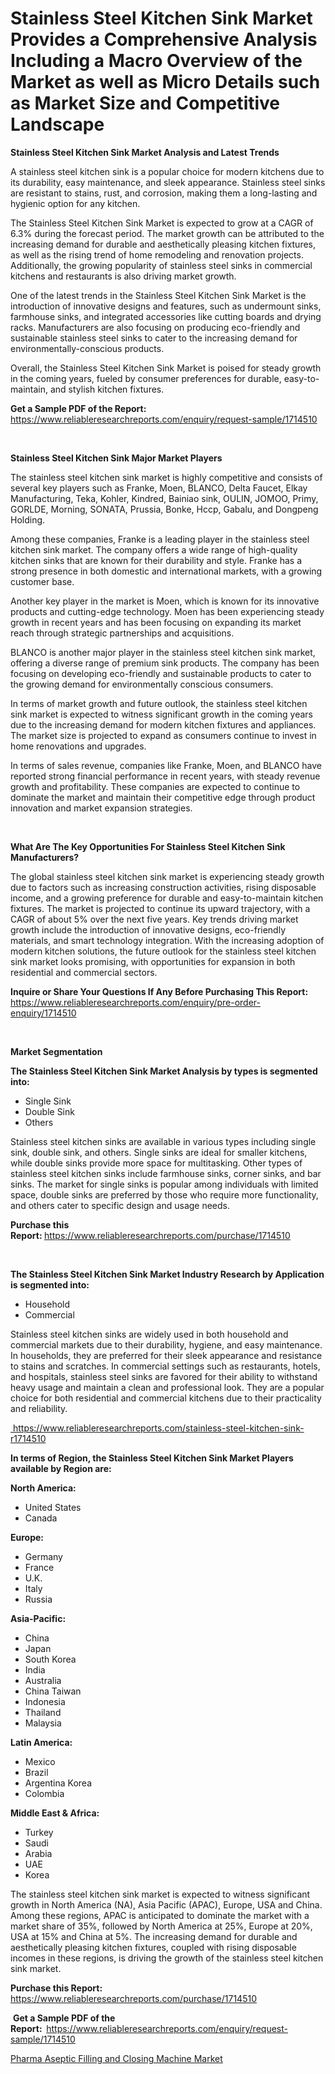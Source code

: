 <p><h1>Stainless Steel Kitchen Sink Market Provides a Comprehensive Analysis Including a Macro Overview of the Market as well as Micro Details such as Market Size and Competitive Landscape</h1></p><p><strong>Stainless Steel Kitchen Sink Market Analysis and Latest Trends</strong></p>
<p><p>A stainless steel kitchen sink is a popular choice for modern kitchens due to its durability, easy maintenance, and sleek appearance. Stainless steel sinks are resistant to stains, rust, and corrosion, making them a long-lasting and hygienic option for any kitchen.</p><p>The Stainless Steel Kitchen Sink Market is expected to grow at a CAGR of 6.3% during the forecast period. The market growth can be attributed to the increasing demand for durable and aesthetically pleasing kitchen fixtures, as well as the rising trend of home remodeling and renovation projects. Additionally, the growing popularity of stainless steel sinks in commercial kitchens and restaurants is also driving market growth.</p><p>One of the latest trends in the Stainless Steel Kitchen Sink Market is the introduction of innovative designs and features, such as undermount sinks, farmhouse sinks, and integrated accessories like cutting boards and drying racks. Manufacturers are also focusing on producing eco-friendly and sustainable stainless steel sinks to cater to the increasing demand for environmentally-conscious products.</p><p>Overall, the Stainless Steel Kitchen Sink Market is poised for steady growth in the coming years, fueled by consumer preferences for durable, easy-to-maintain, and stylish kitchen fixtures.</p></p>
<p><strong>Get a Sample PDF of the Report:&nbsp;</strong> <a href="https://www.reliableresearchreports.com/enquiry/request-sample/1714510">https://www.reliableresearchreports.com/enquiry/request-sample/1714510</a></p>
<p>&nbsp;</p>
<p><strong>Stainless Steel Kitchen Sink Major Market Players</strong></p>
<p><p>The stainless steel kitchen sink market is highly competitive and consists of several key players such as Franke, Moen, BLANCO, Delta Faucet, Elkay Manufacturing, Teka, Kohler, Kindred, Bainiao sink, OULIN, JOMOO, Primy, GORLDE, Morning, SONATA, Prussia, Bonke, Hccp, Gabalu, and Dongpeng Holding.</p><p>Among these companies, Franke is a leading player in the stainless steel kitchen sink market. The company offers a wide range of high-quality kitchen sinks that are known for their durability and style. Franke has a strong presence in both domestic and international markets, with a growing customer base.</p><p>Another key player in the market is Moen, which is known for its innovative products and cutting-edge technology. Moen has been experiencing steady growth in recent years and has been focusing on expanding its market reach through strategic partnerships and acquisitions.</p><p>BLANCO is another major player in the stainless steel kitchen sink market, offering a diverse range of premium sink products. The company has been focusing on developing eco-friendly and sustainable products to cater to the growing demand for environmentally conscious consumers.</p><p>In terms of market growth and future outlook, the stainless steel kitchen sink market is expected to witness significant growth in the coming years due to the increasing demand for modern kitchen fixtures and appliances. The market size is projected to expand as consumers continue to invest in home renovations and upgrades.</p><p>In terms of sales revenue, companies like Franke, Moen, and BLANCO have reported strong financial performance in recent years, with steady revenue growth and profitability. These companies are expected to continue to dominate the market and maintain their competitive edge through product innovation and market expansion strategies.</p></p>
<p>&nbsp;</p>
<p><strong>What Are The Key Opportunities For Stainless Steel Kitchen Sink Manufacturers?</strong></p>
<p><p>The global stainless steel kitchen sink market is experiencing steady growth due to factors such as increasing construction activities, rising disposable income, and a growing preference for durable and easy-to-maintain kitchen fixtures. The market is projected to continue its upward trajectory, with a CAGR of about 5% over the next five years. Key trends driving market growth include the introduction of innovative designs, eco-friendly materials, and smart technology integration. With the increasing adoption of modern kitchen solutions, the future outlook for the stainless steel kitchen sink market looks promising, with opportunities for expansion in both residential and commercial sectors.</p></p>
<p><strong>Inquire or Share Your Questions If Any Before Purchasing This Report:</strong> <a href="https://www.reliableresearchreports.com/enquiry/pre-order-enquiry/1714510">https://www.reliableresearchreports.com/enquiry/pre-order-enquiry/1714510</a></p>
<p>&nbsp;</p>
<p><strong>Market Segmentation</strong></p>
<p><strong>The Stainless Steel Kitchen Sink Market Analysis by types is segmented into:</strong></p>
<p><ul><li>Single Sink</li><li>Double Sink</li><li>Others</li></ul></p>
<p><p>Stainless steel kitchen sinks are available in various types including single sink, double sink, and others. Single sinks are ideal for smaller kitchens, while double sinks provide more space for multitasking. Other types of stainless steel kitchen sinks include farmhouse sinks, corner sinks, and bar sinks. The market for single sinks is popular among individuals with limited space, double sinks are preferred by those who require more functionality, and others cater to specific design and usage needs.</p></p>
<p><strong>Purchase this Report:&nbsp;</strong><a href="https://www.reliableresearchreports.com/purchase/1714510">https://www.reliableresearchreports.com/purchase/1714510</a></p>
<p>&nbsp;</p>
<p><strong>The Stainless Steel Kitchen Sink Market Industry Research by Application is segmented into:</strong></p>
<p><ul><li>Household</li><li>Commercial</li></ul></p>
<p><p>Stainless steel kitchen sinks are widely used in both household and commercial markets due to their durability, hygiene, and easy maintenance. In households, they are preferred for their sleek appearance and resistance to stains and scratches. In commercial settings such as restaurants, hotels, and hospitals, stainless steel sinks are favored for their ability to withstand heavy usage and maintain a clean and professional look. They are a popular choice for both residential and commercial kitchens due to their practicality and reliability.</p></p>
<p><a href="https://www.reliableresearchreports.com/stainless-steel-kitchen-sink-r1714510">&nbsp;https://www.reliableresearchreports.com/stainless-steel-kitchen-sink-r1714510</a></p>
<p><strong>In terms of Region, the Stainless Steel Kitchen Sink Market Players available by Region are:</strong></p>
<p>
    <p> <strong> North America: </strong>
        <ul>
            <li>United States</li>
            <li>Canada</li>
        </ul>
        </p> 
    <p> <strong> Europe: </strong>
        <ul>
            <li>Germany</li>
            <li>France</li>
            <li>U.K.</li>
            <li>Italy</li>
            <li>Russia</li>
        </ul>
        </p> 
    <p> <strong> Asia-Pacific: </strong>
        <ul>
            <li>China</li>
            <li>Japan</li>
            <li>South Korea</li>
            <li>India</li>
            <li>Australia</li>
            <li>China Taiwan</li>
            <li>Indonesia</li>
            <li>Thailand</li>
            <li>Malaysia</li>
        </ul>
        </p> 
    <p> <strong> Latin America: </strong>
        <ul>
            <li>Mexico</li>
            <li>Brazil</li>
            <li>Argentina Korea</li>
            <li>Colombia</li>
        </ul>
        </p> 
    <p> <strong> Middle East & Africa: </strong>
        <ul>
            <li>Turkey</li>
            <li>Saudi</li>
            <li>Arabia</li>
            <li>UAE</li>
            <li>Korea</li>
        </ul>
    </p>
    </p>
<p><p>The stainless steel kitchen sink market is expected to witness significant growth in North America (NA), Asia Pacific (APAC), Europe, USA and China. Among these regions, APAC is anticipated to dominate the market with a market share of 35%, followed by North America at 25%, Europe at 20%, USA at 15% and China at 5%. The increasing demand for durable and aesthetically pleasing kitchen fixtures, coupled with rising disposable incomes in these regions, is driving the growth of the stainless steel kitchen sink market.</p></p>
<p><strong>Purchase this Report: </strong><a href="https://www.reliableresearchreports.com/purchase/1714510">https://www.reliableresearchreports.com/purchase/1714510</a></p>
<p>&nbsp;<strong>Get a Sample PDF of the Report:&nbsp;&nbsp;</strong><a href="https://www.reliableresearchreports.com/enquiry/request-sample/1714510">https://www.reliableresearchreports.com/enquiry/request-sample/1714510</a></p>
<p><strong></strong></p>
<p><p><a href="https://view.publitas.com/reportprime-1/pharma-aseptic-filling-and-closing-machine-market-forecasts-market-trends-and-impact-analysis-2024-2031/">Pharma Aseptic Filling and Closing Machine Market</a></p></p>